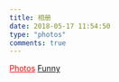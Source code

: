 ```yaml
---
title: 相册
date: 2018-05-17 11:54:50
type: "photos"
comments: true
---
```

<link rel="stylesheet" href="/static/css/ins.css">
<link rel="stylesheet" href="/static/css/photoswipe.css">
<link rel="stylesheet" href="/static/css/default-skin.css">
<div class="photos-btn-wrap">
	<a class="photos-btn active" href="index.html" style="display:inline;color:red">Photos</a>
    <a class="photos-btn active" href="funny.html" style="display:inline">Funny</a>
</div>
<div class="instagram itemscope">
	<a href="https://mbinary.github.io" target="_blank" class="open-ins"><i class="fa fa-spinner"></i></a>
</div>
 
<script>
  (function() {
    var loadScript = function(path) {
      var $script = document.createElement('script')
      document.getElementsByTagName('body')[0].appendChild($script)
      $script.setAttribute('src', path)
    }
    setTimeout(function() {
        loadScript('https://mbinary.github.io/static/js/ins.js');
    }, 0)
  })()
</script>
